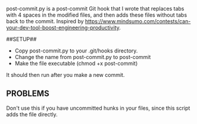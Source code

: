 post-commit.py is a post-commit Git hook that I wrote that replaces tabs with 4 spaces in the modified files, and then adds these files without tabs back to the commit. Inspired by https://www.mindsumo.com/contests/can-your-dev-tool-boost-engineering-productivity.

##SETUP##

- Copy post-commit.py to your .git/hooks directory. 
- Change the name from post-commit.py to post-commit
- Make the file executable (chmod +x post-commit)

It should then run after you make a new commit.

## PROBLEMS ##  

Don't use this if you have uncommitted hunks in your files, since this script adds the file directly.